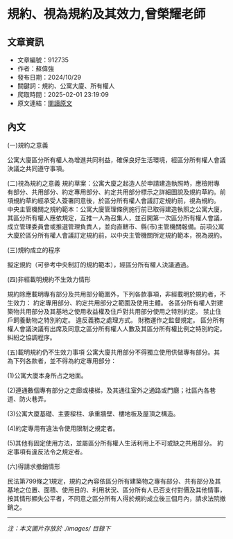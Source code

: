 # 規約、視為規約及其效力,曾榮耀老師

## 文章資訊
- 文章編號：912735
- 作者：蘇偉強
- 發布日期：2024/10/29
- 關鍵詞：規約、公寓大廈、所有權人
- 爬取時間：2025-02-01 23:19:09
- 原文連結：[閱讀原文](https://real-estate.get.com.tw/Columns/detail.aspx?no=912735)

## 內文


(一)規約之意義


公寓大廈區分所有權人為增進共同利益，確保良好生活環境，經區分所有權人會議決議之共同遵守事項。


(二)視為規約之意義
規約草案：公寓大廈之起造人於申請建造執照時，應檢附專有部分、共用部分、約定專用部分、約定共用部分標示之詳細圖說及規約草約。前項規約草約經承受人簽署同意後，於區分所有權人會議訂定規約前，視為規約。
中央主管機關之規約範本：公寓大廈管理條例施行前已取得建造執照之公寓大廈，其區分所有權人應依規定，互推一人為召集人，並召開第一次區分所有權人會議，成立管理委員會或推選管理負責人，並向直轄市、縣(市)主管機關報備。前項公寓大廈於區分所有權人會議訂定規約前，以中央主管機關所定規約範本，視為規約。


(三)規約成立的程序


擬定規約（可參考中央制訂的規約範本），經區分所有權人決議通過。


(四)非經載明規約不生效力情形


規約除應載明專有部分及共用部分範圍外，下列各款事項，非經載明於規約者，不生效力：
約定專用部分、約定共用部分之範圍及使用主體。
各區分所有權人對建築物共用部分及其基地之使用收益權及住戶對共用部分使用之特別約定。
禁止住戶飼養動物之特別約定。
違反義務之處理方式。
財務運作之監督規定。
區分所有權人會議決議有出席及同意之區分所有權人人數及其區分所有權比例之特別約定。
糾紛之協調程序。


(五)載明規約仍不生效力事項
公寓大廈共用部分不得獨立使用供做專有部分。其為下列各款者，並不得為約定專用部分：


(1)公寓大廈本身所占之地面。


(2)連通數個專有部分之走廊或樓梯，及其通往室外之通路或門廳；社區內各巷道、防火巷弄。


(3)公寓大廈基礎、主要樑柱、承重牆壁、樓地板及屋頂之構造。


(4)約定專用有違法令使用限制之規定者。


(5)其他有固定使用方法，並屬區分所有權人生活利用上不可或缺之共用部分。
約定事項有違反法令之規定者。


(六)得請求撤銷情形


民法第799條之1規定，規約之內容依區分所有建築物之專有部分、共有部分及其基地之位置、面積、使用目的、利用狀況、區分所有人已否支付對價及其他情事，按其情形顯失公平者，不同意之區分所有人得於規約成立後三個月內，請求法院撤銷之。

---
*注：本文圖片存放於 ./images/ 目錄下*
